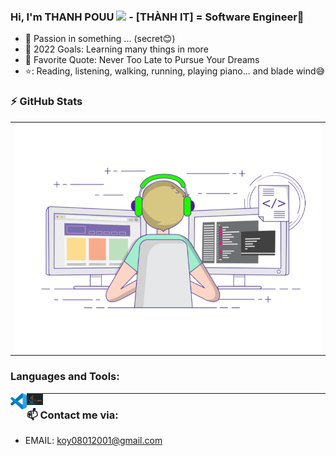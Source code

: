 ### Hi, I'm THANH POUU <img src="https://media.giphy.com/media/hvRJCLFzcasrR4ia7z/giphy.gif" width="25px"> -  [THÀNH IT] = Software Engineer🌻  


- 🔭 Passion in something ... (secret😊)
- 💪 2022 Goals: Learning many things in more
- 🥅 Favorite Quote: Never Too Late to Pursue Your Dreams
- ⭐: Reading, listening, walking, running, playing piano... and blade wind😅

### :zap: GitHub Stats

<table>
<tr>
  
  <td width="52%"><img alt="gif" align="right" src="coding-freak.gif"/></td>
</tr>
<table>

### Languages and Tools:
<img align="left" alt="Visual Studio Code" width="26px" src="https://raw.githubusercontent.com/github/explore/80688e429a7d4ef2fca1e82350fe8e3517d3494d/topics/visual-studio-code/visual-studio-code.png" /> 


<img align="left" alt="Java" width="26px" src="Screenshot_20230201_025302.png" /> 

---

### 📫 Contact me via:
- EMAIL: koy08012001@gmail.com

[website]: https://www.facebook.com/thanh222549
